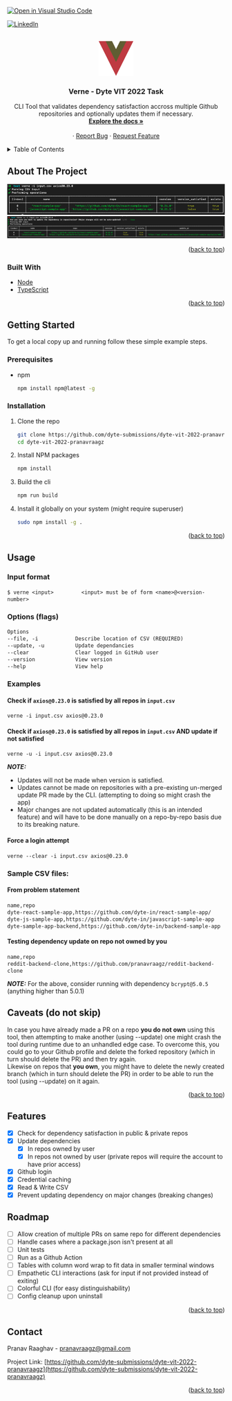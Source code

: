 [![Open in Visual Studio Code](https://classroom.github.com/assets/open-in-vscode-c66648af7eb3fe8bc4f294546bfd86ef473780cde1dea487d3c4ff354943c9ae.svg)](https://classroom.github.com/online_ide?assignment_repo_id=7942906&assignment_repo_type=AssignmentRepo)
<div id="top"></div>
<!--
*** Thanks for checking out the Best-README-Template. If you have a suggestion
*** that would make this better, please fork the repo and create a pull request
*** or simply open an issue with the tag "enhancement".
*** Don't forget to give the project a star!
*** Thanks again! Now go create something AMAZING! :D
-->

<!-- PROJECT SHIELDS -->
[![LinkedIn][linkedin-shield]][linkedin-url]

<!-- PROJECT LOGO -->
<br />
<div align="center">
  <a href="https://github.com/dyte-submissions/dyte-vit-2022-pranavraagz">
    <img src="images/logo.png" alt="Logo" width="80" height="80">
  </a>

<h3 align="center">Verne - Dyte VIT 2022 Task</h3>

  <p align="center">
    CLI Tool that validates dependency satisfaction accross multiple Github repositories and optionally updates them if necessary.
    <br />
    <a href="https://github.com/dyte-submissions/dyte-vit-2022-pranavraagz"><strong>Explore the docs »</strong></a>
    <br />
    <br />
    ·
    <a href="https://github.com/dyte-submissions/dyte-vit-2022-pranavraagz/issues">Report Bug</a>
    ·
    <a href="https://github.com/dyte-submissions/dyte-vit-2022-pranavraagz/issues">Request Feature</a>
  </p>
</div>



<!-- TABLE OF CONTENTS -->
<details>
  <summary>Table of Contents</summary>
  <ol>
    <li>
      <a href="#about-the-project">About The Project</a>
      <ul>
        <li><a href="#built-with">Built With</a></li>
      </ul>
    </li>
    <li>
      <a href="#getting-started">Getting Started</a>
      <ul>
        <li><a href="#prerequisites">Prerequisites</a></li>
        <li><a href="#installation">Installation</a></li>
      </ul>
    </li>
    <li><a href="#usage">Usage</a></li>
    <li><a href="#roadmap">Roadmap</a></li>
    <li><a href="#contact">Contact</a></li>
  </ol>
</details>



<!-- ABOUT THE PROJECT -->
## About The Project

[![Product Name Screen Shot][product-screenshot1]](https://example.com)
[![Product Name Screen Shot][product-screenshot2]](https://example.com)



<p align="right">(<a href="#top">back to top</a>)</p>



### Built With

* [Node](https://nodejs.org/en/)
* [TypeScript](https://www.typescriptlang.org/)

<p align="right">(<a href="#top">back to top</a>)</p>


<!-- GETTING STARTED -->
## Getting Started

To get a local copy up and running follow these simple example steps.

### Prerequisites

* npm
  ```sh
  npm install npm@latest -g
  ```

### Installation

1. Clone the repo
   ```sh
   git clone https://github.com/dyte-submissions/dyte-vit-2022-pranavraagz
   cd dyte-vit-2022-pranavraagz
   ```
2. Install NPM packages
   ```sh
   npm install
   ```
3. Build the cli 
   ```sh
   npm run build
   ```
4. Install it globally on your system (might require superuser)
   ```sh
   sudo npm install -g .
   ```

<p align="right">(<a href="#top">back to top</a>)</p>


<!-- USAGE EXAMPLES -->
## Usage
### Input format
```
$ verne <input>         <input> must be of form <name>@<version-number>
```
### Options (flags)
```
Options
--file, -i            Describe location of CSV (REQUIRED)
--update, -u          Update dependancies 
--clear               Clear logged in GitHub user 
--version             View version 
--help                View help
```
### Examples
#### Check if `axios@0.23.0` is satisfied by all repos in `input.csv`
```
verne -i input.csv axios@0.23.0
```
#### Check if `axios@0.23.0` is satisfied by all repos in `input.csv` AND update if not satisfied
```
verne -u -i input.csv axios@0.23.0
```
**_NOTE:_** <br/>
* Updates will not be made when version is satisfied. 
* Updates cannot be made on repositories with a pre-existing un-merged update PR made by the CLI. (attempting to doing so might crash the app)
* Major changes are not updated automatically (this is an intended feature) and will have to be done manually on a repo-by-repo basis due to its breaking nature. 
#### Force a login attempt
```
verne --clear -i input.csv axios@0.23.0
```

### Sample CSV files: 
#### From problem statement 
```csv
name,repo
dyte-react-sample-app,https://github.com/dyte-in/react-sample-app/
dyte-js-sample-app,https://github.com/dyte-in/javascript-sample-app
dyte-sample-app-backend,https://github.com/dyte-in/backend-sample-app
```
#### Testing dependency update on repo not owned by you
```csv
name,repo
reddit-backend-clone,https://github.com/pranavraagz/reddit-backend-clone
```
**_NOTE:_** For the above, consider  running with dependency `bcrypt@5.0.5` (anything higher than 5.0.1)

## Caveats (do not skip)
In case you have already made a PR on a repo **you do not own** using this tool, then attempting to make another (using --update) one might crash the tool during runtime due to an unhandled edge case. To overcome this, you could go to your Github profile and delete the forked repository (which in turn should delete the PR) and then try again. <br/>
Likewise on repos that **you own**, you might have to delete the newly created branch (which in turn should delete the PR) in order to be able to run the tool (using --update) on it again.
<p align="right">(<a href="#top">back to top</a>)</p>



<!-- FEATURES -->
## Features

- [x] Check for dependency satisfaction in public & private repos
- [x] Update dependencies
    - [x] In repos owned by user 
    - [x] In repos not owned by user (private repos will require the account to have prior access) 
- [x] Github login
- [x] Credential caching 
- [x] Read & Write CSV
- [x] Prevent updating dependency on major changes (breaking changes) 

<!-- ROADMAP -->
## Roadmap
- [ ] Allow creation of multiple PRs on same repo for different dependencies
- [ ] Handle cases where a package.json isn't present at all 
- [ ] Unit tests 
- [ ] Run as a Github Action 
- [ ] Tables with column word wrap to fit data in smaller terminal windows
- [ ] Empathetic CLI interactions (ask for input if not provided instead of exiting) 
- [ ] Colorful CLI (for easy distinguishability)
- [ ] Config cleanup upon uninstall  

<p align="right">(<a href="#top">back to top</a>)</p>



<!-- CONTACT -->
## Contact

Pranav Raaghav - pranavraagz@gmail.com

Project Link: [https://github.com/dyte-submissions/dyte-vit-2022-pranavraagz](https://github.com/dyte-submissions/dyte-vit-2022-pranavraagz)

<p align="right">(<a href="#top">back to top</a>)</p>



<!-- MARKDOWN LINKS & IMAGES -->
<!-- https://www.markdownguide.org/basic-syntax/#reference-style-links -->
[linkedin-shield]: https://img.shields.io/badge/-LinkedIn-black.svg?style=for-the-badge&logo=linkedin&colorB=555
[linkedin-url]: https://www.linkedin.com/in/pranav-raaghav-a7a115196/
[product-screenshot1]: images/screenshot1.png
[product-screenshot2]: images/screenshot2.png
